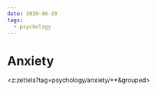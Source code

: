 ```yaml
---
date: 2020-06-29
tags:
  - psychology
---
```


# Anxiety

<z:zettels?tag=psychology/anxiety/**&grouped>

